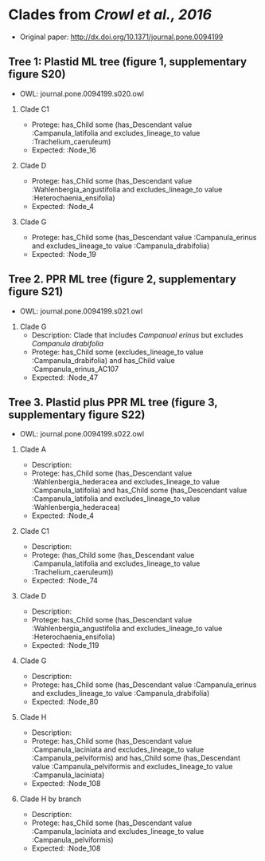 Clades from *Crowl et al., 2016*
================================

 - Original paper: http://dx.doi.org/10.1371/journal.pone.0094199

## Tree 1: Plastid ML tree (figure 1, supplementary figure S20)

 - OWL: journal.pone.0094199.s020.owl

 1. Clade C1
    - Protege: has_Child some (has_Descendant value :Campanula_latifolia and excludes_lineage_to value :Trachelium_caeruleum)
    - Expected: :Node_16

 2. Clade D
    - Protege: has_Child some (has_Descendant value :Wahlenbergia_angustifolia and excludes_lineage_to value :Heterochaenia_ensifolia)
    - Expected: :Node_4

 3. Clade G
    - Protege: has_Child some (has_Descendant value :Campanula_erinus and excludes_lineage_to value :Campanula_drabifolia)
    - Expected: :Node_19
     
## Tree 2. PPR ML tree (figure 2, supplementary figure S21)

 - OWL: journal.pone.0094199.s021.owl

 1. Clade G
    - Description: Clade that includes *Campanual erinus* but excludes *Campanula drabifolia*
    - Protege: has_Child some (excludes_lineage_to value :Campanula_drabifolia) and has_Child value :Campanula_erinus_AC107
    - Expected: :Node_47

## Tree 3. Plastid plus PPR ML tree (figure 3, supplementary figure S22)

 - OWL: journal.pone.0094199.s022.owl
    
 1. Clade A
    - Description: 
    - Protege: has_Child some (has_Descendant value :Wahlenbergia_hederacea and excludes_lineage_to value :Campanula_latifolia) and has_Child some (has_Descendant value :Campanula_latifolia and excludes_lineage_to value :Wahlenbergia_hederacea)
    - Expected: :Node_4

 2. Clade C1
    - Description:
    - Protege: (has_Child some (has_Descendant value :Campanula_latifolia and excludes_lineage_to value :Trachelium_caeruleum))
    - Expected: :Node_74

 3. Clade D
    - Description: 
    - Protege: has_Child some (has_Descendant value :Wahlenbergia_angustifolia and excludes_lineage_to value :Heterochaenia_ensifolia)
    - Expected: :Node_119

 4. Clade G
    - Description: 
    - Protege: has_Child some (has_Descendant value :Campanula_erinus and excludes_lineage_to value :Campanula_drabifolia)
    - Expected: :Node_80

 5. Clade H
    - Description:
    - Protege: has_Child some (has_Descendant value :Campanula_laciniata and excludes_lineage_to value :Campanula_pelviformis) and has_Child some (has_Descendant value :Campanula_pelviformis and excludes_lineage_to value :Campanula_laciniata)
    - Expected: :Node_108

 6. Clade H by branch
    - Description: 
    - Protege: has_Child some (has_Descendant value :Campanula_laciniata and excludes_lineage_to value :Campanula_pelviformis)
    - Expected: :Node_108
